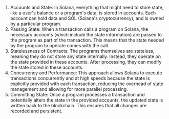 1.	Accounts and State: In Solana, everything that might need to store state, like a user's balance or a program's data, is stored in accounts. Each account can hold data and SOL (Solana's cryptocurrency), and is owned by a particular program.
2.	Passing State: When a transaction calls a program on Solana, the necessary accounts (which include the state information) are passed to the program as part of the transaction. This means that the state needed by the program to operate comes with the call.
3.	Statelessness of Contracts: The programs themselves are stateless, meaning they do not store any state internally. Instead, they operate on the state provided in these accounts. After processing, they can modify the state stored in these accounts.
4.	Concurrency and Performance: This approach allows Solana to execute transactions concurrently and at high speeds because the state is explicitly provided with each transaction, reducing the overhead of state management and allowing for more parallel processing.
5.	Committing State: Once a program processes a transaction and potentially alters the state in the provided accounts, the updated state is written back to the blockchain. This ensures that all changes are recorded and persistent.
